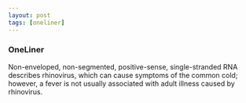 ```yaml
---
layout: post
tags: [oneliner]
---
```



### OneLiner

Non-enveloped, non-segmented, positive-sense, single-stranded RNA describes rhinovirus, which can cause symptoms of the common cold; however, a fever is not usually associated with adult illness caused by rhinovirus.
